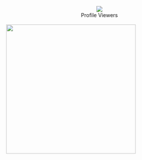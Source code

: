 <div align="center"><img src="https://profile-counter.glitch.me/SLTechnicalTips/count.svg" /><br>Profile Viewers</div>
 
<br>


<img src="media/IMG-20211216-WA0133.png" width="350">

